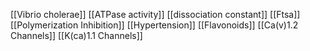 [[Vibrio cholerae]]
[[ATPase activity]]
[[dissociation constant]]
[[Ftsa]]
[[Polymerization Inhibition]]
[[Hypertension]]
[[Flavonoids]]
[[Ca(v)1.2 Channels]]
[[K(ca)1.1 Channels]]
